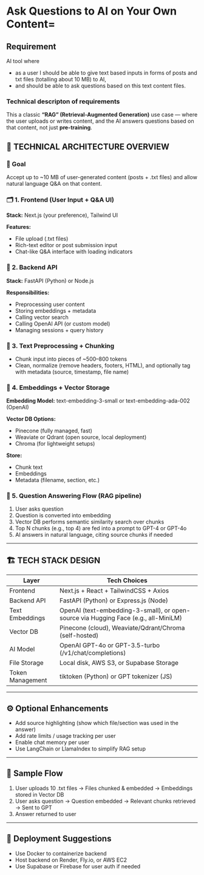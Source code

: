 # Ask Questions to AI on Your Own Content=

## Requirement 
AI tool where 
- as a user I should be able to give text based inputs in forms of posts and txt files (totalling about 10 MB) to AI, 
- and should be able to ask questions based on this text content files. 

### Technical descripton of requirements
This a classic **“RAG” (Retrieval-Augmented Generation)** use case — where the user uploads or writes content, and the AI answers questions based on that content, not just **pre-training**.

## 🧱 TECHNICAL ARCHITECTURE OVERVIEW

### 🎯 Goal
Accept up to ~10 MB of user-generated content (posts + .txt files) and allow natural language Q&A on that content.

### 🗂️ 1. Frontend (User Input + Q&A UI)
**Stack:** Next.js (your preference), Tailwind UI

**Features:**
- File upload (.txt files)
- Rich-text editor or post submission input
- Chat-like Q&A interface with loading indicators

### 🧠 2. Backend API
**Stack:** FastAPI (Python) or Node.js

**Responsibilities:**
- Preprocessing user content
- Storing embeddings + metadata
- Calling vector search
- Calling OpenAI API (or custom model)
- Managing sessions + query history

### 🧾 3. Text Preprocessing + Chunking
- Chunk input into pieces of ~500–800 tokens
- Clean, normalize (remove headers, footers, HTML), and optionally tag with metadata (source, timestamp, file name)

### 🧬 4. Embeddings + Vector Storage
**Embedding Model:** text-embedding-3-small or text-embedding-ada-002 (OpenAI)

**Vector DB Options:**
- Pinecone (fully managed, fast)
- Weaviate or Qdrant (open source, local deployment)
- Chroma (for lightweight setups)

**Store:**
- Chunk text
- Embeddings
- Metadata (filename, section, etc.)

### 🤖 5. Question Answering Flow (RAG pipeline)
1. User asks question
2. Question is converted into embedding
3. Vector DB performs semantic similarity search over chunks
4. Top N chunks (e.g., top 4) are fed into a prompt to GPT-4 or GPT-4o
5. AI answers in natural language, citing source chunks if needed

---

## 🏗️ TECH STACK DESIGN

| Layer          | Tech Choices                                                                 |
|----------------|------------------------------------------------------------------------------|
| Frontend       | Next.js + React + TailwindCSS + Axios                                       |
| Backend API    | FastAPI (Python) or Express.js (Node)                                       |
| Text Embeddings| OpenAI (text-embedding-3-small), or open-source via Hugging Face (e.g., all-MiniLM) |
| Vector DB      | Pinecone (cloud), Weaviate/Qdrant/Chroma (self-hosted)                      |
| AI Model       | OpenAI GPT-4o or GPT-3.5-turbo (/v1/chat/completions)                       |
| File Storage   | Local disk, AWS S3, or Supabase Storage                                     |
| Token Management| tiktoken (Python) or GPT tokenizer (JS)                                    |

---

## ⚙️ Optional Enhancements
- Add source highlighting (show which file/section was used in the answer)
- Add rate limits / usage tracking per user
- Enable chat memory per user
- Use LangChain or LlamaIndex to simplify RAG setup

---

## 🧪 Sample Flow
1. User uploads 10 .txt files → Files chunked & embedded → Embeddings stored in Vector DB
2. User asks question → Question embedded → Relevant chunks retrieved → Sent to GPT
3. Answer returned to user

---

## 🚀 Deployment Suggestions
- Use Docker to containerize backend
- Host backend on Render, Fly.io, or AWS EC2
- Use Supabase or Firebase for user auth if needed
